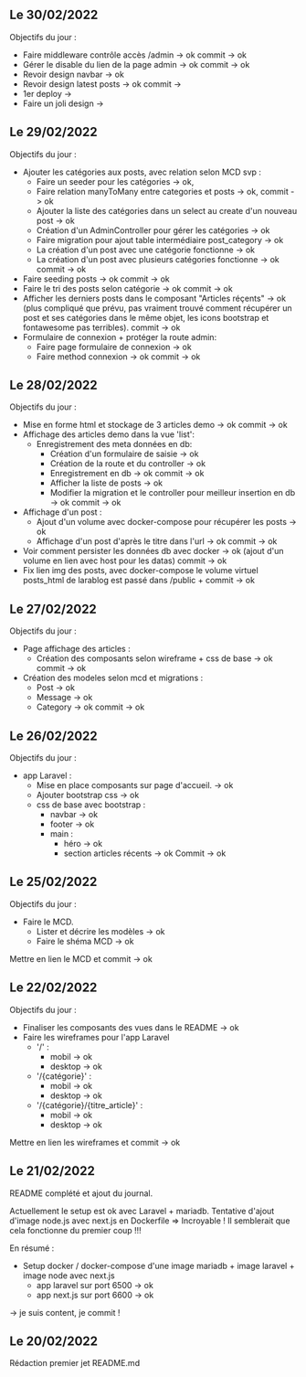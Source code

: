 ## Le 30/02/2022

Objectifs du jour :

- Faire middleware contrôle accès /admin -> ok
  commit -> ok
- Gérer le disable du lien de la page admin -> ok
  commit -> ok
- Revoir design navbar -> ok
- Revoir design latest posts -> ok
  commit ->
- 1er deploy ->
- Faire un joli design ->

## Le 29/02/2022

Objectifs du jour :

- Ajouter les catégories aux posts, avec relation selon MCD svp :
  - Faire un seeder pour les catégories -> ok,
  - Faire relation manyToMany entre categories et posts -> ok,
    commit -> ok
  - Ajouter la liste des catégories dans un select au create d'un nouveau post ->
    ok
  - Création d'un AdminController pour gérer les catégories -> ok
  - Faire migration pour ajout table intermédiaire post_category -> ok
  - La création d'un post avec une catégorie fonctionne -> ok
  - La création d'un post avec plusieurs catégories fonctionne -> ok
    commit -> ok
- Faire seeding posts -> ok
  commit -> ok
- Faire le tri des posts selon catégorie -> ok
  commit -> ok
- Afficher les derniers posts dans le composant "Articles réçents" -> ok (plus compliqué que prévu, pas vraiment trouvé comment récupérer un post et ses catégories dans le même objet, les icons bootstrap et fontawesome pas terribles).
  commit -> ok
- Formulaire de connexion + protéger la route admin:
  - Faire page formulaire de connexion -> ok
  - Faire method connexion -> ok
    commit -> ok

## Le 28/02/2022

Objectifs du jour :

- Mise en forme html et stockage de 3 articles demo -> ok
  commit -> ok
- Affichage des articles demo dans la vue 'list':
  - Enregistrement des meta données en db:
    - Création d'un formulaire de saisie -> ok
    - Création de la route et du controller -> ok
    - Enregistrement en db -> ok
      commit -> ok
    - Afficher la liste de posts -> ok
    - Modifier la migration et le controller pour meilleur insertion en db -> ok
      commit -> ok
- Affichage d'un post :
  - Ajout d'un volume avec docker-compose pour récupérer les posts -> ok
  - Affichage d'un post d'après le titre dans l'url -> ok
    commit -> ok
- Voir comment persister les données db avec docker -> ok (ajout d'un volume en lien avec host pour les datas)
  commit -> ok
- Fix lien img des posts, avec docker-compose le volume virtuel posts_html de larablog est passé dans /public + commit -> ok

## Le 27/02/2022

Objectifs du jour :

- Page affichage des articles :
  - Création des composants selon wireframe + css de base -> ok
    commit -> ok
- Création des modeles selon mcd et migrations :
  - Post -> ok
  - Message -> ok
  - Category -> ok
    commit -> ok

## Le 26/02/2022

Objectifs du jour :

- app Laravel :
  - Mise en place composants sur page d'accueil. -> ok
  - Ajouter bootstrap css -> ok
  - css de base avec bootstrap :
    - navbar -> ok
    - footer -> ok
    - main :
      - héro -> ok
      - section articles récents -> ok
        Commit -> ok

## Le 25/02/2022

Objectifs du jour :

- Faire le MCD.
  - Lister et décrire les modèles -> ok
  - Faire le shéma MCD -> ok

Mettre en lien le MCD et commit -> ok

## Le 22/02/2022

Objectifs du jour :

- Finaliser les composants des vues dans le README -> ok
- Faire les wireframes pour l'app Laravel
  - '/' :
    - mobil -> ok
    - desktop -> ok
  - '/{catégorie}' :
    - mobil -> ok
    - desktop -> ok
  - '/{catégorie}/{titre_article}' :
    - mobil -> ok
    - desktop -> ok

Mettre en lien les wireframes et commit -> ok

## Le 21/02/2022

README complété et ajout du journal.

Actuellement le setup est ok avec Laravel + mariadb.
Tentative d'ajout d'image node.js avec next.js en Dockerfile
=> Incroyable ! Il semblerait que cela fonctionne du premier coup !!!

En résumé :

- Setup docker / docker-compose d'une image mariadb + image laravel + image node avec next.js
  - app laravel sur port 6500 -> ok
  - app next.js sur port 6600 -> ok

-> je suis content, je commit !

## Le 20/02/2022

Rédaction premier jet README.md
